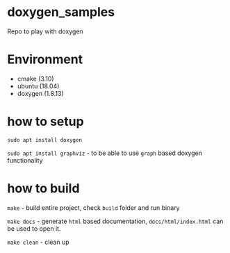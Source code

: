 # doxygen_samples
Repo to play with doxygen

# Environment
- cmake (3.10)
- ubuntu (18.04)
- doxygen (1.8.13)

# how to setup
`sudo apt install doxygen`

`sudo apt install graphviz` - to be able to use `graph` based doxygen functionality

# how to build
`make` - build entire project, check `build` folder and run binary

`make docs` - generate `html` based documentation, `docs/html/index.html` can be used to open it.

`make clean` - clean up
